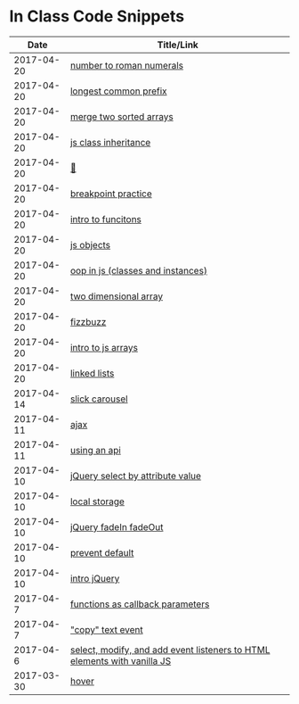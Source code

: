 
# In Class Code Snippets

| Date | Title/Link |
|------|------------|
| 2017-04-20 | [number to roman numerals](https://repl.it/HJxS) |
| 2017-04-20 | [longest common prefix](https://repl.it/HIh5/0) |
| 2017-04-20 | [merge two sorted arrays](https://repl.it/HJm9/31) |
| 2017-04-20 | [js class inheritance](https://repl.it/HHCU/2) |
| 2017-04-20 | [🍕](https://repl.it/HAoC/2) |
| 2017-04-20 | [breakpoint practice](https://repl.it/HA6m/1) |
| 2017-04-20 | [intro to funcitons](https://repl.it/GvDx/1) |
| 2017-04-20 | [js objects](https://repl.it/Gw5I/8) |
| 2017-04-20 | [oop in js (classes and instances)](https://repl.it/Gy9s/8) |
| 2017-04-20 | [two dimensional array](https://repl.it/GvB4/0) |
| 2017-04-20 | [fizzbuzz](https://repl.it/Gux1/0) |
| 2017-04-20 | [intro to js arrays](https://repl.it/Guov/0) |
| 2017-04-20 | [linked lists](https://jsfiddle.net/hoten/k3sy2cs1/) |
| 2017-04-14 | [slick carousel](http://jsfiddle.net/hoten/Lgu4k9o6/) |
| 2017-04-11 | [ajax](https://jsfiddle.net/hoten/y25uckam/) |
| 2017-04-11 | [using an api](https://jsfiddle.net/hoten/L1kqbp4b/) |
| 2017-04-10 | [jQuery select by attribute value](https://jsfiddle.net/hoten/16y76a7r/3/) |
| 2017-04-10 | [local storage](https://jsfiddle.net/hoten/t8nhkmdk/2/) |
| 2017-04-10 | [jQuery fadeIn fadeOut](https://jsfiddle.net/hoten/xrhx6Lyc/1/) |
| 2017-04-10 | [prevent default](https://jsfiddle.net/hoten/jho05Le5/4/) |
| 2017-04-10 | [intro jQuery](https://jsfiddle.net/hoten/9dcvhh9h/1/) |
| 2017-04-7 | [functions as callback parameters](https://jsfiddle.net/hoten/Lrqaswnr/2/) |
| 2017-04-7 | ["copy" text event](https://jsfiddle.net/hoten/7bcjwhrp/) |
| 2017-04-6 | [select, modify, and add event listeners to HTML elements with vanilla JS](https://jsfiddle.net/hoten/26t1fq8n/2/) |
| 2017-03-30 | [hover](https://jsfiddle.net/hoten/MBLZx/2173/) |

